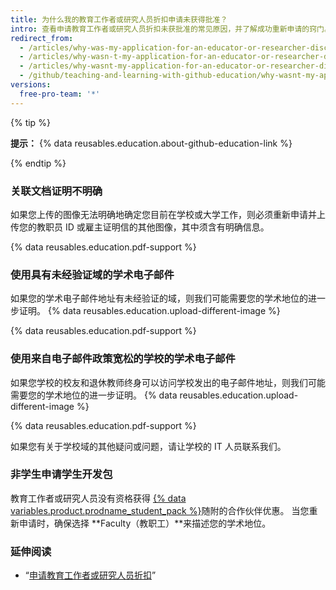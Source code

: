 ```yaml
---
title: 为什么我的教育工作者或研究人员折扣申请未获得批准？
intro: 查看申请教育工作者或研究人员折扣未获批准的常见原因，并了解成功重新申请的窍门。
redirect_from:
  - /articles/why-was-my-application-for-an-educator-or-researcher-discount-denied/
  - /articles/why-wasn-t-my-application-for-an-educator-or-researcher-discount-approved
  - /articles/why-wasnt-my-application-for-an-educator-or-researcher-discount-approved
  - /github/teaching-and-learning-with-github-education/why-wasnt-my-application-for-an-educator-or-researcher-discount-approved
versions:
  free-pro-team: '*'
---
```

{% tip %}

**提示：** {% data reusables.education.about-github-education-link %}

{% endtip %}

### 关联文档证明不明确

如果您上传的图像无法明确地确定您目前在学校或大学工作，则必须重新申请并上传您的教职员 ID 或雇主证明信的其他图像，其中须含有明确信息。

{% data reusables.education.pdf-support %}

### 使用具有未经验证域的学术电子邮件

如果您的学术电子邮件地址有未经验证的域，则我们可能需要您的学术地位的进一步证明。 {% data reusables.education.upload-different-image %}

{% data reusables.education.pdf-support %}

### 使用来自电子邮件政策宽松的学校的学术电子邮件

如果您学校的校友和退休教师终身可以访问学校发出的电子邮件地址，则我们可能需要您的学术地位的进一步证明。 {% data reusables.education.upload-different-image %}

{% data reusables.education.pdf-support %}

如果您有关于学校域的其他疑问或问题，请让学校的 IT 人员联系我们。

### 非学生申请学生开发包

教育工作者或研究人员没有资格获得 [{% data variables.product.prodname_student_pack %}](https://education.github.com/pack)随附的合作伙伴优惠。 当您重新申请时，确保选择 **Faculty（教职工）**来描述您的学术地位。

### 延伸阅读

- “[申请教育工作者或研究人员折扣](/articles/applying-for-an-educator-or-researcher-discount)”
